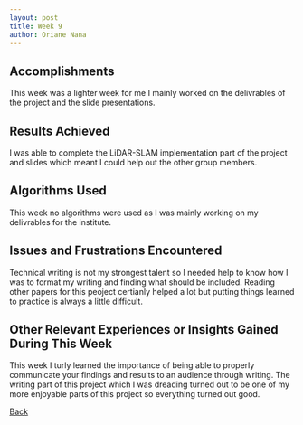 ```yaml
---
layout: post
title: Week 9
author: Oriane Nana
---
```

## Accomplishments
   This week was a lighter week for me I mainly worked on the delivrables of the project and the slide presentations.
## Results Achieved 
   I was able to complete the LiDAR-SLAM implementation part of the project and slides which meant I could help out the other group members.
  
## Algorithms Used 
   This week no algorithms were used as I was mainly working on my delivrables for the institute.
## Issues and Frustrations Encountered
   Technical writing is not my strongest talent so I needed help to know how I was to format my writing and finding what should be included. Reading other papers for this peoject certianly helped a lot but putting things learned to practice is always a little difficult.
## Other Relevant Experiences or Insights Gained During This Week
   This week I turly learned the importance of being able to properly communicate your findings and results to an audience through writing. The writing part of this project which I was dreading turned out to be one of my more enjoyable parts of this project so everything turned out good.
   
[Back](./)






